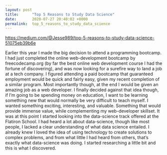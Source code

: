 ```yaml
---
layout: post
title:      "Top 5 Reasons to Study Data Science"
date:       2020-07-27 20:40:02 +0000
permalink:  top_5_reasons_to_study_data_science
---
```



https://medium.com/@Jesse989/top-5-reasons-to-study-data-science-51075eb39b6e

Earlier this year I made the big decision to attend a programming bootcamp.
I had just completed the online web-development bootcamp by freecodecamp.org (by far the best online web development course I had the fortune of discovering), and was now looking for a surefire way to land a job at a tech company.
I figured attending a paid bootcamp that guaranteed employment would be quick and fairly easy, given my recent completion of a similar program. Most importantly though, at the end I would be given an amazing job as a web developer.
I finally decided against that idea though, if I’m going to be spending money on education, I want to be learning something new that would normally be very difficult to teach myself.
I wanted something exciting, interesting, and valuable. Something that would provide immense value, while complementing my web-developer skillset.
It was at this point I started looking into the data-science track offered at the Flatiron School. I had heard a lot about data-science, though like most people, I lacked a clear understanding of what data science entailed.
I already knew I loved the idea of using technology to create solutions to complex problems, and from what little I had heard from others, that’s exactly what data-science was doing.
I started researching a little bit and this is what I discovered.
